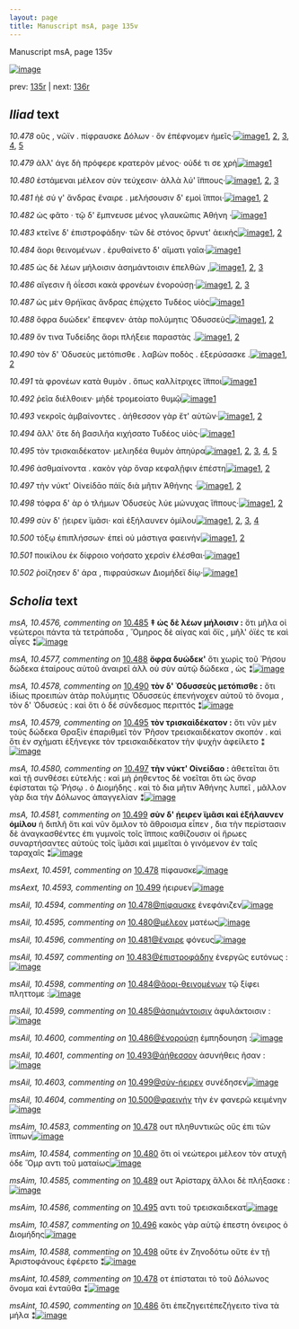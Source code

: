 ```yaml
---
layout: page
title: Manuscript msA, page 135v
---
```


Manuscript msA, page 135v

[![image](http://www.homermultitext.org/iipsrv?OBJ=IIP,1.0&FIF=/project/homer/pyramidal/deepzoom/hmt/vaimg/2017a/VA135VN_0637.tif&WID=100&CVT=JPEG)](http://www.homermultitext.org/ict2/?urn=urn:cite2:hmt:vaimg.2017a:VA135VN_0637)

prev:  [135r](../135r) | next:  [136r](../136r)

## *Iliad* text

*10.478* <a id="10.478"/> οὓς , νῶϊν . πίφραυσκε Δόλων · ὃν ἐπέφνομεν ἡμεῖς·[![image](http://www.homermultitext.org/iipsrv?OBJ=IIP,1.0&FIF=/project/homer/pyramidal/deepzoom/hmt/vaimg/2017a/VA135VN_0637.tif&RGN=0.4745,0.2239,0.4424,0.024&WID=1000&CVT=JPEG)](http://www.homermultitext.org/ict2/?urn=urn:cite2:hmt:vaimg.2017a:VA135VN_0637@0.4745,0.2239,0.4424,0.024)[1](#msAim_10.4583), [2](#msAil_10.4594), [3](#msA_10.1), [4](#msAint_10.4589), [5](#msAext_10.4591)

*10.479* <a id="10.479"/> ἀλλ' άγε δὴ πρόφερε κρατερὸν μένος· οὐδέ τι σε χρὴ[![image](http://www.homermultitext.org/iipsrv?OBJ=IIP,1.0&FIF=/project/homer/pyramidal/deepzoom/hmt/vaimg/2017a/VA135VN_0637.tif&RGN=0.4755,0.2404,0.4344,0.027&WID=1000&CVT=JPEG)](http://www.homermultitext.org/ict2/?urn=urn:cite2:hmt:vaimg.2017a:VA135VN_0637@0.4755,0.2404,0.4344,0.027)[1](#msA_10.1)

*10.480* <a id="10.480"/> ἑστάμεναι μέλεον σὺν τεύχεσιν· ἀλλὰ λύ' ἵ̈ππους·[![image](http://www.homermultitext.org/iipsrv?OBJ=IIP,1.0&FIF=/project/homer/pyramidal/deepzoom/hmt/vaimg/2017a/VA135VN_0637.tif&RGN=0.4745,0.2592,0.4214,0.0263&WID=1000&CVT=JPEG)](http://www.homermultitext.org/ict2/?urn=urn:cite2:hmt:vaimg.2017a:VA135VN_0637@0.4745,0.2592,0.4214,0.0263)[1](#msAil_10.4595), [2](#msAim_10.4584), [3](#msA_10.1)

*10.481* <a id="10.481"/> ἠὲ σύ γ' ἄνδρας ἔναιρε . μελήσουσιν δ' εμοὶ ἵπποι·[![image](http://www.homermultitext.org/iipsrv?OBJ=IIP,1.0&FIF=/project/homer/pyramidal/deepzoom/hmt/vaimg/2017a/VA135VN_0637.tif&RGN=0.4765,0.2787,0.4214,0.0263&WID=1000&CVT=JPEG)](http://www.homermultitext.org/ict2/?urn=urn:cite2:hmt:vaimg.2017a:VA135VN_0637@0.4765,0.2787,0.4214,0.0263)[1](#msA_10.1), [2](#msAil_10.4596)

*10.482* <a id="10.482"/> ὡς φᾶτο · τῷ δ' ἔμπνευσε μένος γλαυκῶπις Ἀθήνη ·[![image](http://www.homermultitext.org/iipsrv?OBJ=IIP,1.0&FIF=/project/homer/pyramidal/deepzoom/hmt/vaimg/2017a/VA135VN_0637.tif&RGN=0.4795,0.2968,0.4384,0.0263&WID=1000&CVT=JPEG)](http://www.homermultitext.org/ict2/?urn=urn:cite2:hmt:vaimg.2017a:VA135VN_0637@0.4795,0.2968,0.4384,0.0263)[1](#msA_10.1)

*10.483* <a id="10.483"/> κτεῖνε δ' ἐπιστροφάδην· τῶν δὲ στόνος ὄρνυτ' ἀεικὴς[![image](http://www.homermultitext.org/iipsrv?OBJ=IIP,1.0&FIF=/project/homer/pyramidal/deepzoom/hmt/vaimg/2017a/VA135VN_0637.tif&RGN=0.4775,0.3156,0.4384,0.0263&WID=1000&CVT=JPEG)](http://www.homermultitext.org/ict2/?urn=urn:cite2:hmt:vaimg.2017a:VA135VN_0637@0.4775,0.3156,0.4384,0.0263)[1](#msAil_10.4597), [2](#msA_10.1)

*10.484* <a id="10.484"/> ἄορι θεινομένων . ἐρυθαίνετο δ' αἵματι γαῖα·[![image](http://www.homermultitext.org/iipsrv?OBJ=IIP,1.0&FIF=/project/homer/pyramidal/deepzoom/hmt/vaimg/2017a/VA135VN_0637.tif&RGN=0.4755,0.3343,0.4094,0.0263&WID=1000&CVT=JPEG)](http://www.homermultitext.org/ict2/?urn=urn:cite2:hmt:vaimg.2017a:VA135VN_0637@0.4755,0.3343,0.4094,0.0263)[1](#msA_10.1)

*10.485* <a id="10.485"/> ὡς δὲ λέων μήλοισιν ἀσημάντοισιν ἐπελθὼν ,[![image](http://www.homermultitext.org/iipsrv?OBJ=IIP,1.0&FIF=/project/homer/pyramidal/deepzoom/hmt/vaimg/2017a/VA135VN_0637.tif&RGN=0.4735,0.3516,0.4114,0.0263&WID=1000&CVT=JPEG)](http://www.homermultitext.org/ict2/?urn=urn:cite2:hmt:vaimg.2017a:VA135VN_0637@0.4735,0.3516,0.4114,0.0263)[1](#msAil_10.4599), [2](#msA_10.1), [3](#msA_10.4576)

*10.486* <a id="10.486"/> αἴγεσιν ἢ ὀΐεσσι κακὰ φρονέων ἐνορούσῃ·[![image](http://www.homermultitext.org/iipsrv?OBJ=IIP,1.0&FIF=/project/homer/pyramidal/deepzoom/hmt/vaimg/2017a/VA135VN_0637.tif&RGN=0.4765,0.3711,0.3794,0.0263&WID=1000&CVT=JPEG)](http://www.homermultitext.org/ict2/?urn=urn:cite2:hmt:vaimg.2017a:VA135VN_0637@0.4765,0.3711,0.3794,0.0263)[1](#msAint_10.4590), [2](#msAil_10.4600), [3](#msA_10.1)

*10.487* <a id="10.487"/> ὡς μὲν Θρήϊκας ἄνδρας ἐπῴχετο Τυδέος υἱὸς[![image](http://www.homermultitext.org/iipsrv?OBJ=IIP,1.0&FIF=/project/homer/pyramidal/deepzoom/hmt/vaimg/2017a/VA135VN_0637.tif&RGN=0.4795,0.3914,0.4114,0.0263&WID=1000&CVT=JPEG)](http://www.homermultitext.org/ict2/?urn=urn:cite2:hmt:vaimg.2017a:VA135VN_0637@0.4795,0.3914,0.4114,0.0263)[1](#msA_10.1)

*10.488* <a id="10.488"/> ὄφρα δυώδεκ' ἔπεφνεν· ἀτὰρ πολύμητις Ὀδυσσεὺς[![image](http://www.homermultitext.org/iipsrv?OBJ=IIP,1.0&FIF=/project/homer/pyramidal/deepzoom/hmt/vaimg/2017a/VA135VN_0637.tif&RGN=0.4795,0.4095,0.4234,0.0263&WID=1000&CVT=JPEG)](http://www.homermultitext.org/ict2/?urn=urn:cite2:hmt:vaimg.2017a:VA135VN_0637@0.4795,0.4095,0.4234,0.0263)[1](#msA_10.4577), [2](#msA_10.1)

*10.489* <a id="10.489"/> ὅν τινα Τυδείδης ἄορι πλήξειε παραστὰς .[![image](http://www.homermultitext.org/iipsrv?OBJ=IIP,1.0&FIF=/project/homer/pyramidal/deepzoom/hmt/vaimg/2017a/VA135VN_0637.tif&RGN=0.4795,0.432,0.3814,0.0195&WID=1000&CVT=JPEG)](http://www.homermultitext.org/ict2/?urn=urn:cite2:hmt:vaimg.2017a:VA135VN_0637@0.4795,0.432,0.3814,0.0195)[1](#msAim_10.4585), [2](#msA_10.1)

*10.490* <a id="10.490"/> τὸν δ' Ὀδυσεὺς μετόπισθε . λαβὼν ποδὸς . ἐξερύσασκε .[![image](http://www.homermultitext.org/iipsrv?OBJ=IIP,1.0&FIF=/project/homer/pyramidal/deepzoom/hmt/vaimg/2017a/VA135VN_0637.tif&RGN=0.4775,0.4478,0.4334,0.0233&WID=1000&CVT=JPEG)](http://www.homermultitext.org/ict2/?urn=urn:cite2:hmt:vaimg.2017a:VA135VN_0637@0.4775,0.4478,0.4334,0.0233)[1](#msA_10.4578), [2](#msA_10.1)

*10.491* <a id="10.491"/> τὰ φρονέων κατὰ θυμὸν . ὅπως καλλίτριχες ἵ̈πποι[![image](http://www.homermultitext.org/iipsrv?OBJ=IIP,1.0&FIF=/project/homer/pyramidal/deepzoom/hmt/vaimg/2017a/VA135VN_0637.tif&RGN=0.4745,0.4666,0.4244,0.0233&WID=1000&CVT=JPEG)](http://www.homermultitext.org/ict2/?urn=urn:cite2:hmt:vaimg.2017a:VA135VN_0637@0.4745,0.4666,0.4244,0.0233)[1](#msA_10.1)

*10.492* <a id="10.492"/> ῥεῖα διέλθοιεν· μὴδὲ τρομεοίατο θυμῷ[![image](http://www.homermultitext.org/iipsrv?OBJ=IIP,1.0&FIF=/project/homer/pyramidal/deepzoom/hmt/vaimg/2017a/VA135VN_0637.tif&RGN=0.4755,0.4876,0.3714,0.0233&WID=1000&CVT=JPEG)](http://www.homermultitext.org/ict2/?urn=urn:cite2:hmt:vaimg.2017a:VA135VN_0637@0.4755,0.4876,0.3714,0.0233)[1](#msA_10.1)

*10.493* <a id="10.493"/> νεκροῖς ἀμβαίνοντες . ἀήθεσσον γὰρ ἔτ' αὐτῶν·[![image](http://www.homermultitext.org/iipsrv?OBJ=IIP,1.0&FIF=/project/homer/pyramidal/deepzoom/hmt/vaimg/2017a/VA135VN_0637.tif&RGN=0.4765,0.5049,0.4184,0.0233&WID=1000&CVT=JPEG)](http://www.homermultitext.org/ict2/?urn=urn:cite2:hmt:vaimg.2017a:VA135VN_0637@0.4765,0.5049,0.4184,0.0233)[1](#msAil_10.4601), [2](#msA_10.1)

*10.494* <a id="10.494"/> ἂλλ' ὅτε δὴ βασιλῆα κιχήσατο Τυδέος υἱὸς·[![image](http://www.homermultitext.org/iipsrv?OBJ=IIP,1.0&FIF=/project/homer/pyramidal/deepzoom/hmt/vaimg/2017a/VA135VN_0637.tif&RGN=0.4705,0.5244,0.4184,0.0233&WID=1000&CVT=JPEG)](http://www.homermultitext.org/ict2/?urn=urn:cite2:hmt:vaimg.2017a:VA135VN_0637@0.4705,0.5244,0.4184,0.0233)[1](#msA_10.1)

*10.495* <a id="10.495"/> τὸν τρισκαιδέκατον· μελιηδέα θυμὸν ἀπηύρα[![image](http://www.homermultitext.org/iipsrv?OBJ=IIP,1.0&FIF=/project/homer/pyramidal/deepzoom/hmt/vaimg/2017a/VA135VN_0637.tif&RGN=0.4735,0.5424,0.4234,0.0233&WID=1000&CVT=JPEG)](http://www.homermultitext.org/ict2/?urn=urn:cite2:hmt:vaimg.2017a:VA135VN_0637@0.4735,0.5424,0.4234,0.0233)[1](#msA_10.4579), [2](#msA_10.1), [3](#msAext_10.4592), [4](#msAim_10.4586), [5](#msAil_10.4602)

*10.496* <a id="10.496"/> ἀσθμαίνοντα . κακὸν γὰρ ὄναρ κεφαλῇφιν ἐπέστη[![image](http://www.homermultitext.org/iipsrv?OBJ=IIP,1.0&FIF=/project/homer/pyramidal/deepzoom/hmt/vaimg/2017a/VA135VN_0637.tif&RGN=0.4755,0.5605,0.4334,0.0233&WID=1000&CVT=JPEG)](http://www.homermultitext.org/ict2/?urn=urn:cite2:hmt:vaimg.2017a:VA135VN_0637@0.4755,0.5605,0.4334,0.0233)[1](#msAim_10.4587), [2](#msA_10.1)

*10.497* <a id="10.497"/> τὴν νύκτ' Οἰνείδᾱο πάϊς διὰ μῆτιν Ἀθήνης ·[![image](http://www.homermultitext.org/iipsrv?OBJ=IIP,1.0&FIF=/project/homer/pyramidal/deepzoom/hmt/vaimg/2017a/VA135VN_0637.tif&RGN=0.4725,0.58,0.4094,0.0233&WID=1000&CVT=JPEG)](http://www.homermultitext.org/ict2/?urn=urn:cite2:hmt:vaimg.2017a:VA135VN_0637@0.4725,0.58,0.4094,0.0233)[1](#msA_10.4580), [2](#msA_10.1)

*10.498* <a id="10.498"/> τόφρα δ' ὰρ ὁ τλήμων Ὀδυσεὺς λύε μώνυχας ἵ̈ππους·[![image](http://www.homermultitext.org/iipsrv?OBJ=IIP,1.0&FIF=/project/homer/pyramidal/deepzoom/hmt/vaimg/2017a/VA135VN_0637.tif&RGN=0.4745,0.5988,0.4314,0.0233&WID=1000&CVT=JPEG)](http://www.homermultitext.org/ict2/?urn=urn:cite2:hmt:vaimg.2017a:VA135VN_0637@0.4745,0.5988,0.4314,0.0233)[1](#msAim_10.4588), [2](#msA_10.1)

*10.499* <a id="10.499"/> σὺν δ' ῄειρεν ϊμᾶσι· καὶ ἐξήλαυνεν ὁμίλου[![image](http://www.homermultitext.org/iipsrv?OBJ=IIP,1.0&FIF=/project/homer/pyramidal/deepzoom/hmt/vaimg/2017a/VA135VN_0637.tif&RGN=0.4755,0.6161,0.3974,0.0233&WID=1000&CVT=JPEG)](http://www.homermultitext.org/ict2/?urn=urn:cite2:hmt:vaimg.2017a:VA135VN_0637@0.4755,0.6161,0.3974,0.0233)[1](#msA_10.4581), [2](#msA_10.4582), [3](#msAext_10.4593), [4](#msA_10.1)

*10.500* <a id="10.500"/> τόξῳ ἐπιπλήσσων· ἐπεὶ οὐ μάστιγα φαεινὴν[![image](http://www.homermultitext.org/iipsrv?OBJ=IIP,1.0&FIF=/project/homer/pyramidal/deepzoom/hmt/vaimg/2017a/VA135VN_0637.tif&RGN=0.4755,0.6364,0.4034,0.0233&WID=1000&CVT=JPEG)](http://www.homermultitext.org/ict2/?urn=urn:cite2:hmt:vaimg.2017a:VA135VN_0637@0.4755,0.6364,0.4034,0.0233)[1](#msAil_10.4604), [2](#msA_10.1)

*10.501* <a id="10.501"/> ποικίλου ἐκ δίφροιο νοήσατο χερσὶν ἑλέσθαι·[![image](http://www.homermultitext.org/iipsrv?OBJ=IIP,1.0&FIF=/project/homer/pyramidal/deepzoom/hmt/vaimg/2017a/VA135VN_0637.tif&RGN=0.4765,0.6551,0.4034,0.0233&WID=1000&CVT=JPEG)](http://www.homermultitext.org/ict2/?urn=urn:cite2:hmt:vaimg.2017a:VA135VN_0637@0.4765,0.6551,0.4034,0.0233)[1](#msA_10.1)

*10.502* <a id="10.502"/> ῥοίζησεν δ' άρα , πιφραύσκων Διομήδεϊ δίῳ·[![image](http://www.homermultitext.org/iipsrv?OBJ=IIP,1.0&FIF=/project/homer/pyramidal/deepzoom/hmt/vaimg/2017a/VA135VN_0637.tif&RGN=0.4805,0.6747,0.4034,0.0233&WID=1000&CVT=JPEG)](http://www.homermultitext.org/ict2/?urn=urn:cite2:hmt:vaimg.2017a:VA135VN_0637@0.4805,0.6747,0.4034,0.0233)[1](#msA_10.1)

## *Scholia* text

*msA, 10.4576, commenting on* [10.485](#10.485)  <a id="msA_10.4576"/> **‡ ὡς δὲ λέων μήλοισιν :** ὅτι μῆλα οἱ νεώτεροι πάντα τὰ τετράποδα , Ὅμηρος δὲ αίγας καὶ ὄϊς , μῆλ' ὀϊές τε καὶ αἶγες ⁑[![image](http://www.homermultitext.org/iipsrv?OBJ=IIP,1.0&FIF=/project/homer/pyramidal/deepzoom/hmt/vaimg/2017a/VA135VN_0637.tif&RGN=0.2,0.3546,0.234,0.0496&WID=1000&CVT=JPEG)](http://www.homermultitext.org/ict2/?urn=urn:cite2:hmt:vaimg.2017a:VA135VN_0637@0.2,0.3546,0.234,0.0496)

*msA, 10.4577, commenting on* [10.488](#10.488)  <a id="msA_10.4577"/> **ὄφρα δυώδεκ'** ὅτι χωρὶς τοῦ Ῥήσου δώδεκα ἑταίρους αὐτοῦ ἀναιρεῖ ἀλλ οὐ σὺν αὐτῷ δώδεκα , ὡς ⁑[![image](http://www.homermultitext.org/iipsrv?OBJ=IIP,1.0&FIF=/project/homer/pyramidal/deepzoom/hmt/vaimg/2017a/VA135VN_0637.tif&RGN=0.202,0.3974,0.234,0.0368&WID=1000&CVT=JPEG)](http://www.homermultitext.org/ict2/?urn=urn:cite2:hmt:vaimg.2017a:VA135VN_0637@0.202,0.3974,0.234,0.0368)

*msA, 10.4578, commenting on* [10.490](#10.490)  <a id="msA_10.4578"/> **τὸν δ' Ὀδυσσεὺς μετόπισθε :** ὅτι ἰδίως προειπὼν ἀτὰρ πολύμητις Ὀδυσσεύς ἐπενήνοχεν αὐτοῦ τὸ ὄνομα , τὸν δ' Ὀδυσεύς : καὶ ὅτι ὁ δέ σύνδεσμος περιττός ⁑[![image](http://www.homermultitext.org/iipsrv?OBJ=IIP,1.0&FIF=/project/homer/pyramidal/deepzoom/hmt/vaimg/2017a/VA135VN_0637.tif&RGN=0.197,0.429,0.238,0.0518&WID=1000&CVT=JPEG)](http://www.homermultitext.org/ict2/?urn=urn:cite2:hmt:vaimg.2017a:VA135VN_0637@0.197,0.429,0.238,0.0518)

*msA, 10.4579, commenting on* [10.495](#10.495)  <a id="msA_10.4579"/> **τὸν τρισκαὶδέκατον :** ὅτι νῦν μὲν τοὺς δώδεκα Θραξὶν ἐπαριθμεῖ τὸν Ῥῆσον τρεισκαιδέκατον σκοπόν . καὶ ὅτι ἐν σχήματι ἐξήνεγκε τὸν τρεισκαιδέκατον τὴν ψυχὴν ἀφείλετο ⁑[![image](http://www.homermultitext.org/iipsrv?OBJ=IIP,1.0&FIF=/project/homer/pyramidal/deepzoom/hmt/vaimg/2017a/VA135VN_0637.tif&RGN=0.193,0.4748,0.238,0.0639&WID=1000&CVT=JPEG)](http://www.homermultitext.org/ict2/?urn=urn:cite2:hmt:vaimg.2017a:VA135VN_0637@0.193,0.4748,0.238,0.0639)

*msA, 10.4580, commenting on* [10.497](#10.497)  <a id="msA_10.4580"/> **τὴν νύκτ' Οἰνείδαο :** ἀθετεῖται ὅτι καὶ τῇ συνθέσει εὐτελής : καὶ μὴ ῥηθεντος δὲ νοεῖται ὅτι ὡς ὅναρ ἐφίσταται τῷ Ῥήσῳ . ὁ Διομήδης . καὶ τὸ δια μῆτιν Ἀθήνης λυπεῖ , μᾶλλον γὰρ δια τὴν Δόλωνος ἀπαγγελίαν ⁑[![image](http://www.homermultitext.org/iipsrv?OBJ=IIP,1.0&FIF=/project/homer/pyramidal/deepzoom/hmt/vaimg/2017a/VA135VN_0637.tif&RGN=0.195,0.5312,0.238,0.0744&WID=1000&CVT=JPEG)](http://www.homermultitext.org/ict2/?urn=urn:cite2:hmt:vaimg.2017a:VA135VN_0637@0.195,0.5312,0.238,0.0744)

*msA, 10.4581, commenting on* [10.499](#10.499)  <a id="msA_10.4581"/> **σὺν δ' ῄειρεν ϊμᾶσι καὶ ἐξήλαυνεν ὁμίλου** ἡ διπλῆ ὅτι καὶ νῦν ὅμιλον τὸ ἄθροισμα εἶπεν , δια τὴν περίστασιν δὲ ἀναγκασθέντες ἐπι γυμνοῖς τοῖς ἵπποις καθίζουσιν οἱ ἥρωες συναρτήσαντες αὐτοὺς τοῖς ϊμᾶσι καὶ μιμεῖται ὸ γινόμενον ἐν ταῖς ταραχαῖς ⁑[![image](http://www.homermultitext.org/iipsrv?OBJ=IIP,1.0&FIF=/project/homer/pyramidal/deepzoom/hmt/vaimg/2017a/VA135VN_0637.tif&RGN=0.202,0.5995,0.248,0.0781&WID=1000&CVT=JPEG)](http://www.homermultitext.org/ict2/?urn=urn:cite2:hmt:vaimg.2017a:VA135VN_0637@0.202,0.5995,0.248,0.0781)

*msAext, 10.4591, commenting on* [10.478](#10.478)  <a id="msAext_10.4591"/> πίφαυσκε[![image](http://www.homermultitext.org/iipsrv?OBJ=IIP,1.0&FIF=/project/homer/pyramidal/deepzoom/hmt/vaimg/2017a/VA135VN_0637.tif&RGN=0.132,0.2171,0.06,0.0255&WID=1000&CVT=JPEG)](http://www.homermultitext.org/ict2/?urn=urn:cite2:hmt:vaimg.2017a:VA135VN_0637@0.132,0.2171,0.06,0.0255)

*msAext, 10.4593, commenting on* [10.499](#10.499)  <a id="msAext_10.4593"/> ήειρυεν[![image](http://www.homermultitext.org/iipsrv?OBJ=IIP,1.0&FIF=/project/homer/pyramidal/deepzoom/hmt/vaimg/2017a/VA135VN_0637.tif&RGN=0.119,0.6251,0.079,0.0293&WID=1000&CVT=JPEG)](http://www.homermultitext.org/ict2/?urn=urn:cite2:hmt:vaimg.2017a:VA135VN_0637@0.119,0.6251,0.079,0.0293)

*msAil, 10.4594, commenting on* [10.478@πίφαυσκε](#10.478@πίφαυσκε)  <a id="msAil_10.4594"/> ἐνεφάνιζεν[![image](http://www.homermultitext.org/iipsrv?OBJ=IIP,1.0&FIF=/project/homer/pyramidal/deepzoom/hmt/vaimg/2017a/VA135VN_0637.tif&RGN=0.594,0.2171,0.069,0.0165&WID=1000&CVT=JPEG)](http://www.homermultitext.org/ict2/?urn=urn:cite2:hmt:vaimg.2017a:VA135VN_0637@0.594,0.2171,0.069,0.0165)

*msAil, 10.4595, commenting on* [10.480@μέλεον](#10.480@μέλεον)  <a id="msAil_10.4595"/> ματέως[![image](http://www.homermultitext.org/iipsrv?OBJ=IIP,1.0&FIF=/project/homer/pyramidal/deepzoom/hmt/vaimg/2017a/VA135VN_0637.tif&RGN=0.604,0.2547,0.051,0.0165&WID=1000&CVT=JPEG)](http://www.homermultitext.org/ict2/?urn=urn:cite2:hmt:vaimg.2017a:VA135VN_0637@0.604,0.2547,0.051,0.0165)

*msAil, 10.4596, commenting on* [10.481@ἔναιρε](#10.481@ἔναιρε)  <a id="msAil_10.4596"/> φόνευς[![image](http://www.homermultitext.org/iipsrv?OBJ=IIP,1.0&FIF=/project/homer/pyramidal/deepzoom/hmt/vaimg/2017a/VA135VN_0637.tif&RGN=0.631,0.2742,0.051,0.0165&WID=1000&CVT=JPEG)](http://www.homermultitext.org/ict2/?urn=urn:cite2:hmt:vaimg.2017a:VA135VN_0637@0.631,0.2742,0.051,0.0165)

*msAil, 10.4597, commenting on* [10.483@ἐπιστροφάδην](#10.483@ἐπιστροφάδην)  <a id="msAil_10.4597"/> ἐνεργῶς ευτόνως :[![image](http://www.homermultitext.org/iipsrv?OBJ=IIP,1.0&FIF=/project/homer/pyramidal/deepzoom/hmt/vaimg/2017a/VA135VN_0637.tif&RGN=0.599,0.3118,0.082,0.0165&WID=1000&CVT=JPEG)](http://www.homermultitext.org/ict2/?urn=urn:cite2:hmt:vaimg.2017a:VA135VN_0637@0.599,0.3118,0.082,0.0165)

*msAil, 10.4598, commenting on* [10.484@ἄορι-θεινομένων](#10.484@ἄορι-θεινομένων)  <a id="msAil_10.4598"/> τῷ ξίφει πληττομε :[![image](http://www.homermultitext.org/iipsrv?OBJ=IIP,1.0&FIF=/project/homer/pyramidal/deepzoom/hmt/vaimg/2017a/VA135VN_0637.tif&RGN=0.514,0.3298,0.102,0.0165&WID=1000&CVT=JPEG)](http://www.homermultitext.org/ict2/?urn=urn:cite2:hmt:vaimg.2017a:VA135VN_0637@0.514,0.3298,0.102,0.0165)

*msAil, 10.4599, commenting on* [10.485@ἀσημάντοισιν](#10.485@ἀσημάντοισιν)  <a id="msAil_10.4599"/> ἀφυλάκτοισιν :[![image](http://www.homermultitext.org/iipsrv?OBJ=IIP,1.0&FIF=/project/homer/pyramidal/deepzoom/hmt/vaimg/2017a/VA135VN_0637.tif&RGN=0.678,0.3509,0.081,0.0165&WID=1000&CVT=JPEG)](http://www.homermultitext.org/ict2/?urn=urn:cite2:hmt:vaimg.2017a:VA135VN_0637@0.678,0.3509,0.081,0.0165)

*msAil, 10.4600, commenting on* [10.486@ἐνορούσῃ](#10.486@ἐνορούσῃ)  <a id="msAil_10.4600"/> ἐμπηδουηση :[![image](http://www.homermultitext.org/iipsrv?OBJ=IIP,1.0&FIF=/project/homer/pyramidal/deepzoom/hmt/vaimg/2017a/VA135VN_0637.tif&RGN=0.764,0.3719,0.065,0.0165&WID=1000&CVT=JPEG)](http://www.homermultitext.org/ict2/?urn=urn:cite2:hmt:vaimg.2017a:VA135VN_0637@0.764,0.3719,0.065,0.0165)

*msAil, 10.4601, commenting on* [10.493@ἀήθεσσον](#10.493@ἀήθεσσον)  <a id="msAil_10.4601"/> ἀσυνήθεις ῆσαν :[![image](http://www.homermultitext.org/iipsrv?OBJ=IIP,1.0&FIF=/project/homer/pyramidal/deepzoom/hmt/vaimg/2017a/VA135VN_0637.tif&RGN=0.708,0.4996,0.074,0.0165&WID=1000&CVT=JPEG)](http://www.homermultitext.org/ict2/?urn=urn:cite2:hmt:vaimg.2017a:VA135VN_0637@0.708,0.4996,0.074,0.0165)

*msAil, 10.4603, commenting on* [10.499@σὺν-ήειρεν](#10.499@σὺν-ήειρεν)  <a id="msAil_10.4603"/> συνέδησεν[![image](http://www.homermultitext.org/iipsrv?OBJ=IIP,1.0&FIF=/project/homer/pyramidal/deepzoom/hmt/vaimg/2017a/VA135VN_0637.tif&RGN=0.549,0.6138,0.051,0.0165&WID=1000&CVT=JPEG)](http://www.homermultitext.org/ict2/?urn=urn:cite2:hmt:vaimg.2017a:VA135VN_0637@0.549,0.6138,0.051,0.0165)

*msAil, 10.4604, commenting on* [10.500@φαεινήν](#10.500@φαεινήν)  <a id="msAil_10.4604"/> τὴν ἐν φανερῶ κειμένην[![image](http://www.homermultitext.org/iipsrv?OBJ=IIP,1.0&FIF=/project/homer/pyramidal/deepzoom/hmt/vaimg/2017a/VA135VN_0637.tif&RGN=0.73,0.6326,0.111,0.0165&WID=1000&CVT=JPEG)](http://www.homermultitext.org/ict2/?urn=urn:cite2:hmt:vaimg.2017a:VA135VN_0637@0.73,0.6326,0.111,0.0165)

*msAim, 10.4583, commenting on* [10.478](#10.478)  <a id="msAim_10.4583"/> ουτ πληθυντικῶς οὕς ἐπι τῶν ἵππων[![image](http://www.homermultitext.org/iipsrv?OBJ=IIP,1.0&FIF=/project/homer/pyramidal/deepzoom/hmt/vaimg/2017a/VA135VN_0637.tif&RGN=0.403,0.2209,0.078,0.0255&WID=1000&CVT=JPEG)](http://www.homermultitext.org/ict2/?urn=urn:cite2:hmt:vaimg.2017a:VA135VN_0637@0.403,0.2209,0.078,0.0255)

*msAim, 10.4584, commenting on* [10.480](#10.480)  <a id="msAim_10.4584"/> ὅτι οἱ νεώτεροι μέλεον τὸν ατυχῆ ὁδε Ὅμρ αντι τοῦ ματαίως[![image](http://www.homermultitext.org/iipsrv?OBJ=IIP,1.0&FIF=/project/homer/pyramidal/deepzoom/hmt/vaimg/2017a/VA135VN_0637.tif&RGN=0.407,0.2585,0.078,0.0451&WID=1000&CVT=JPEG)](http://www.homermultitext.org/ict2/?urn=urn:cite2:hmt:vaimg.2017a:VA135VN_0637@0.407,0.2585,0.078,0.0451)

*msAim, 10.4585, commenting on* [10.489](#10.489)  <a id="msAim_10.4585"/> ουτ Ἀρίσταρχ ἄλλοι δὲ πλήξασκε :[![image](http://www.homermultitext.org/iipsrv?OBJ=IIP,1.0&FIF=/project/homer/pyramidal/deepzoom/hmt/vaimg/2017a/VA135VN_0637.tif&RGN=0.423,0.4313,0.057,0.0391&WID=1000&CVT=JPEG)](http://www.homermultitext.org/ict2/?urn=urn:cite2:hmt:vaimg.2017a:VA135VN_0637@0.423,0.4313,0.057,0.0391)

*msAim, 10.4586, commenting on* [10.495](#10.495)  <a id="msAim_10.4586"/> αντι τοῦ τρεισκαιδεκατ[![image](http://www.homermultitext.org/iipsrv?OBJ=IIP,1.0&FIF=/project/homer/pyramidal/deepzoom/hmt/vaimg/2017a/VA135VN_0637.tif&RGN=0.422,0.5447,0.057,0.0255&WID=1000&CVT=JPEG)](http://www.homermultitext.org/ict2/?urn=urn:cite2:hmt:vaimg.2017a:VA135VN_0637@0.422,0.5447,0.057,0.0255)

*msAim, 10.4587, commenting on* [10.496](#10.496)  <a id="msAim_10.4587"/> κακὸς γὰρ αὐτῷ ἐπεστη όνειρος ὁ Διομήδης[![image](http://www.homermultitext.org/iipsrv?OBJ=IIP,1.0&FIF=/project/homer/pyramidal/deepzoom/hmt/vaimg/2017a/VA135VN_0637.tif&RGN=0.427,0.5657,0.057,0.0398&WID=1000&CVT=JPEG)](http://www.homermultitext.org/ict2/?urn=urn:cite2:hmt:vaimg.2017a:VA135VN_0637@0.427,0.5657,0.057,0.0398)

*msAim, 10.4588, commenting on* [10.498](#10.498)  <a id="msAim_10.4588"/> οὔτε ἐν Ζηνοδότω οὔτε ἐν τῇ Ἀριστοφάνους ἐφέρετο ⁑[![image](http://www.homermultitext.org/iipsrv?OBJ=IIP,1.0&FIF=/project/homer/pyramidal/deepzoom/hmt/vaimg/2017a/VA135VN_0637.tif&RGN=0.438,0.5988,0.049,0.0646&WID=1000&CVT=JPEG)](http://www.homermultitext.org/ict2/?urn=urn:cite2:hmt:vaimg.2017a:VA135VN_0637@0.438,0.5988,0.049,0.0646)

*msAint, 10.4589, commenting on* [10.478](#10.478)  <a id="msAint_10.4589"/> οτ ἐπίσταται τὸ τοῦ Δόλωνος ὄνομα καὶ ἐνταῦθα ⁑[![image](http://www.homermultitext.org/iipsrv?OBJ=IIP,1.0&FIF=/project/homer/pyramidal/deepzoom/hmt/vaimg/2017a/VA135VN_0637.tif&RGN=0.828,0.2059,0.064,0.0255&WID=1000&CVT=JPEG)](http://www.homermultitext.org/ict2/?urn=urn:cite2:hmt:vaimg.2017a:VA135VN_0637@0.828,0.2059,0.064,0.0255)

*msAint, 10.4590, commenting on* [10.486](#10.486)  <a id="msAint_10.4590"/> ὅτι ἐπεζηγειτἐπεζήγειτο τίνα τὰ μήλα ⁑[![image](http://www.homermultitext.org/iipsrv?OBJ=IIP,1.0&FIF=/project/homer/pyramidal/deepzoom/hmt/vaimg/2017a/VA135VN_0637.tif&RGN=0.831,0.3734,0.056,0.0255&WID=1000&CVT=JPEG)](http://www.homermultitext.org/ict2/?urn=urn:cite2:hmt:vaimg.2017a:VA135VN_0637@0.831,0.3734,0.056,0.0255)